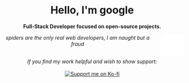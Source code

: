 <div align="center">

# Hello, I'm google

**Full-Stack Developer focused on open-source projects.**

<img src="assets/spider-white.png" alt="Not A Spider" width="60" height="60" align="right" style="margin-left: 20px;">

*spiders are the only real web developers, I am naught but a fraud*

</div>

<br/>

<div align="center">
  <i>If you find my work helpful and wish to show support:</i>
  <br/><br/>
  <a href="https://ko-fi.com/googlyblox" target="_blank" rel="noopener noreferrer">
    <img src="https://storage.ko-fi.com/cdn/kofi3.png?v=3" alt="Support me on Ko-fi" style="height: 41px !important; width: 174px !important;">
  </a>
</div>

<!--
---

## My Tech Stack

<table>
  <tr>
    <td width="50%" valign="top">
      <h3>Languages</h3>
      <a href="https://www.python.org/" target="_blank" rel="noopener noreferrer"><img src="https://img.shields.io/badge/python-3776AB?style=flat&logo=python&logoColor=white" alt="Python Badge"/></a> 
      <a href="https://www.lua.org/" target="_blank" rel="noopener noreferrer"><img src="https://img.shields.io/badge/Lua-2C2D72?style=flat&logo=lua&logoColor=white" alt="Lua Badge"/></a> 
      <a href="https://www.typescriptlang.org/" target="_blank" rel="noopener noreferrer"><img src="https://img.shields.io/badge/typescript-007ACC?style=flat&logo=typescript&logoColor=white" alt="TypeScript Badge"/></a> 
      <a href="https://wikipedia.org/wiki/JavaScript" target="_blank" rel="noopener noreferrer"><img src="https://img.shields.io/badge/javascript-F7DF1E?style=flat&logo=javascript&logoColor=black" alt="JavaScript Badge"/></a> 
      <a href="https://www.php.net/" target="_blank" rel="noopener noreferrer"><img src="https://img.shields.io/badge/php-777BB4?style=flat&logo=php&logoColor=white" alt="PHP Badge"/></a> 
      <a href="https://www.cplusplus.com/" target="_blank" rel="noopener noreferrer"><img src="https://img.shields.io/badge/C%2B%2B-00599C?style=flat&logo=c%2B%2B&logoColor=white" alt="C++ Badge"/></a>
      <a href="https://learn.microsoft.com/en-us/dotnet/csharp/" target="_blank" rel="noopener noreferrer"><img src="https://img.shields.io/badge/C%23-239120?style=flat&logo=dotnet&logoColor=white" alt="C# Badge"/></a>
      <br/><br/>
      <h3>Frontend & Styling</h3>
      <a href="https://react.dev/" target="_blank" rel="noopener noreferrer"><img src="https://img.shields.io/badge/react.js-20232A?style=flat&logo=react&logoColor=61DAFB" alt="React.js badge"/></a> 
      <a href="https://nextjs.org/" target="_blank" rel="noopener noreferrer"><img src="https://img.shields.io/badge/next.js-black?style=flat&logo=next.js&logoColor=white" alt="Next.js Badge"/></a> 
      <a href="https://vuejs.org/" target="_blank" rel="noopener noreferrer"><img src="https://img.shields.io/badge/vue.js-35495E?style=flat&logo=vue.js&logoColor=4FC08D" alt="Vue.js Badge"/></a> 
      <a href="https://en.wikipedia.org/wiki/HTML" target="_blank" rel="noopener noreferrer"><img src="https://img.shields.io/badge/html5-%23E34F26.svg?style=flat&logo=html5&logoColor=white" alt="HTML Badge"/></a> 
      <a href="https://en.wikipedia.org/wiki/CSS" target="_blank" rel="noopener noreferrer"><img src="https://img.shields.io/badge/css3-%231572B6.svg?style=flat&logo=css3&logoColor=white" alt="CSS Badge"/></a> 
      <a href="https://en.wikipedia.org/wiki/SQL" target="_blank" rel="noopener noreferrer"><img src="https://img.shields.io/badge/SQL-4479A1?style=flat&logo=MySQL&logoColor=white" alt="SQL Badge"/></a> 
      <a href="https://sass-lang.com/" target="_blank" rel="noopener noreferrer"><img src="https://img.shields.io/badge/sass-hotpink.svg?style=flat&logo=SASS&logoColor=white" alt="SASS Badge"/></a> 
      <a href="https://tailwindcss.com/" target="_blank" rel="noopener noreferrer"><img src="https://img.shields.io/badge/tailwind_css-38B2AC?style=flat&logo=tailwind-css&logoColor=white" alt="TailwindCSS Badge"/></a> 
      <a href="https://jquery.com/" target="_blank" rel="noopener noreferrer"><img src="https://img.shields.io/badge/jquery-0769AD?style=flat&logo=jquery&logoColor=white" alt="jQuery Badge"/></a> 
      <a href="https://getbootstrap.com/" target="_blank" rel="noopener noreferrer"><img src="https://img.shields.io/badge/bootstrap-563D7C?style=flat&logo=bootstrap&logoColor=white" alt="Bootstrap Badge"/></a> 
      <a href="https://mui.com/" target="_blank" rel="noopener noreferrer"><img src="https://img.shields.io/badge/mui-007FFF?style=flat&logo=mui&logoColor=white" alt="MUI Badge"/></a>
    </td>
    <td width="50%" valign="top">
      <h3>Backend & Infrastructure</h3>
      <a href="https://nodejs.org/" target="_blank" rel="noopener noreferrer"><img src="https://img.shields.io/badge/node.js-6DA55F?style=flat&logo=node.js&logoColor=white" alt="Node.js Badge"/></a> 
      <a href="https://deno.com/" target="_blank" rel="noopener noreferrer"><img src="https://img.shields.io/badge/deno-000000?style=flat&logo=deno&logoColor=white" alt="Deno Badge"/></a> 
      <a href="https://bun.sh/" target="_blank" rel="noopener noreferrer"><img src="https://img.shields.io/badge/bun-%23000000.svg?style=flat&logo=bun&logoColor=white" alt="Bun Badge"/></a> 
      <a href="https://www.docker.com/" target="_blank" rel="noopener noreferrer"><img src="https://img.shields.io/badge/docker-%230db7ed.svg?style=flat&logo=docker&logoColor=white" alt="Docker Badge"/></a> 
      <a href="https://www.nginx.com/" target="_blank" rel="noopener noreferrer"><img src="https://img.shields.io/badge/nginx-%23009639.svg?style=flat&logo=nginx&logoColor=white" alt="Nginx Badge"/></a> 
      <a href="https://www.electronjs.org/" target="_blank" rel="noopener noreferrer"><img src="https://img.shields.io/badge/electron-47848F?style=flat&logo=electron&logoColor=white" alt="Electron Badge"/></a> 
      <a href="https://expressjs.com/" target="_blank" rel="noopener noreferrer"><img src="https://img.shields.io/badge/express.js-000000?style=flat&logo=express&logoColor=white" alt="Express.js Badge"/></a>
      <br/><br/>
      <h3>Databases</h3>
      <a href="https://www.mysql.com/" target="_blank" rel="noopener noreferrer"><img src="https://img.shields.io/badge/mysql-%2300f.svg?style=flat&logo=mysql&logoColor=white" alt="MySQL Badge"/></a> 
      <a href="https://www.postgresql.org/" target="_blank" rel="noopener noreferrer"><img src="https://img.shields.io/badge/postgres-%23316192.svg?style=flat&logo=postgresql&logoColor=white" alt="PostgreSQL Badge"/></a> 
      <a href="https://firebase.google.com/docs/firestore" target="_blank" rel="noopener noreferrer"><img src="https://img.shields.io/badge/firestore-%23039BE5.svg?style=flat&logo=firebase&logoColor=white" alt="Firestore Badge"/></a> 
      <a href="https://www.mongodb.com/" target="_blank" rel="noopener noreferrer"><img src="https://img.shields.io/badge/mongodb-%234ea94b.svg?style=flat&logo=mongodb&logoColor=white" alt="MongoDB Badge"/></a>
      <br/><br/>
      <h3>Development Tools & Platforms</h3>
      <a href="https://git-scm.com/" target="_blank" rel="noopener noreferrer"><img src="https://img.shields.io/badge/git-%23F05033.svg?style=flat&logo=git&logoColor=white" alt="Git Badge"/></a> 
      <a href="https://github.com/" target="_blank" rel="noopener noreferrer"><img src="https://img.shields.io/badge/github-%23121011.svg?style=flat&logo=github&logoColor=white" alt="GitHub Badge"/></a> 
      <a href="https://github.com/features/actions" target="_blank" rel="noopener noreferrer"><img src="https://img.shields.io/badge/github%20actions-%232671E5.svg?style=flat&logo=githubactions&logoColor=white" alt="GitHub Actions Badge"/></a> 
      <a href="https://about.gitlab.com/" target="_blank" rel="noopener noreferrer"><img src="https://img.shields.io/badge/gitlab-%23181717.svg?style=flat&logo=gitlab&logoColor=white" alt="GitLab Badge"/></a> 
      <a href="https://cloud.google.com/" target="_blank" rel="noopener noreferrer"><img src="https://img.shields.io/badge/google%20cloud-%234285F4.svg?style=flat&logo=google-cloud&logoColor=white" alt="Google Cloud Badge"/></a> 
      <a href="https://www.microsoft.com/en-us/windows-server" target="_blank" rel="noopener noreferrer"><img src="https://img.shields.io/badge/windows%20server-0078D6?style=flat&logo=windows&logoColor=white" alt="Windows Server Badge"/></a> 
      <a href="https://firebase.google.com/" target="_blank" rel="noopener noreferrer"><img src="https://img.shields.io/badge/firebase-ffca28.svg?style=flat&logo=firebase&logoColor=black" alt="Firebase Badge"/></a> 
      <a href="https://babeljs.io/" target="_blank" rel="noopener noreferrer"><img src="https://img.shields.io/badge/babel-F9DC3E?style=flat&logo=babel&logoColor=black" alt="Babel Badge"/></a> 
      <a href="https://webpack.js.org/" target="_blank" rel="noopener noreferrer"><img src="https://img.shields.io/badge/webpack-8DD6F9?style=flat&logo=webpack&logoColor=black" alt="Webpack Badge"/></a>
    </td>
  </tr>
</table>

<details>
  <summary><strong>Currently Learning</strong></summary>
  <br/>
  <a href="https://aws.amazon.com/" target="_blank" rel="noopener noreferrer"><img src="https://img.shields.io/badge/aws-%23FF9900.svg?style=flat&logo=amazon-aws&logoColor=white" alt="AWS Badge"/></a> 
  <a href="https://developer.apple.com/swift/" target="_blank" rel="noopener noreferrer"><img src="https://img.shields.io/badge/swift-F54A2A?style=flat&logo=swift&logoColor=white" alt="Swift Badge"/></a>
</details>
---

## Get In Touch
- **Twitter / X:** [@GooglyBlox](https://twitter.com/GooglyBlox)
- **Discord:** `goog.l` ([User Profile](https://discords.com/bio/p/googlyblox))
-->
